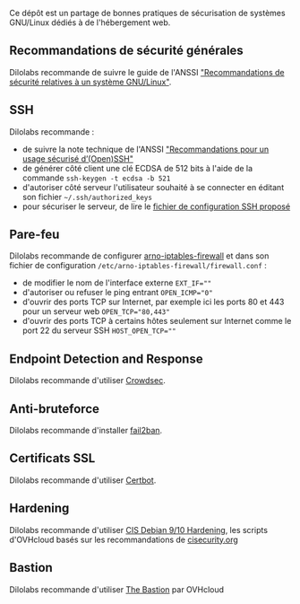 Ce dépôt est un partage de bonnes pratiques de sécurisation de systèmes GNU/Linux dédiés à de l'hébergement web.

## Recommandations de sécurité générales

Dilolabs recommande de suivre le guide de l'ANSSI ["Recommandations de sécurité relatives à un système GNU/Linux"](https://www.ssi.gouv.fr/guide/recommandations-de-securite-relatives-a-un-systeme-gnulinux/).

## SSH

Dilolabs recommande :
- de suivre la note technique de l'ANSSI ["Recommandations pour un usage sécurisé d’(Open)SSH"](https://www.ssi.gouv.fr/guide/recommandations-pour-un-usage-securise-dopenssh/)
- de générer côté client une clé ECDSA de 512 bits à l'aide de la commande ```ssh-keygen -t ecdsa -b 521```
- d'autoriser côté serveur l'utilisateur souhaité à se connecter en éditant son fichier ```~/.ssh/authorized_keys```
- pour sécuriser le serveur, de lire le [fichier de configuration SSH proposé](https://github.com/dilolabs/securite-gnu-linux/blob/main/etc/ssh/sshd_config)

## Pare-feu

Dilolabs recommande de configurer [arno-iptables-firewall](https://github.com/arno-iptables-firewall/aif/) et dans son fichier de configuration ```/etc/arno-iptables-firewall/firewall.conf``` :
- de modifier le nom de l'interface externe ```EXT_IF=""```
- d'autoriser ou refuser le ping entrant ```OPEN_ICMP="0"```
- d'ouvrir des ports TCP sur Internet, par exemple ici les ports 80 et 443 pour un serveur web ```OPEN_TCP="80,443"``` 
- d'ouvrir des ports TCP à certains hôtes seulement sur Internet comme le port 22 du serveur SSH ```HOST_OPEN_TCP=""```

## Endpoint Detection and Response

Dilolabs recommande d'utiliser [Crowdsec](https://crowdsec.net/).

## Anti-bruteforce

Dilolabs recommande d'installer [fail2ban](https://www.fail2ban.org/wiki/index.php/Main_Page).

## Certificats SSL

Dilolabs recommande d'utiliser [Certbot](https://certbot.eff.org/).

## Hardening

Dilolabs recommande d'utiliser [CIS Debian 9/10 Hardening](https://github.com/ovh/debian-cis), les scripts d'OVHcloud basés sur les recommandations de [cisecurity.org](https://www.cisecurity.org/)

## Bastion

Dilolabs recommande d'utiliser [The Bastion](https://github.com/ovh/the-bastion) par OVHcloud
